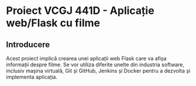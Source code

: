 # Proiect VCGJ 441D - Aplicație web/Flask cu filme

## Introducere

Acest proiect implică crearea unei aplicații web Flask care va afișa informații despre filme. Se vor utiliza diferite unelte din industria software, inclusiv mașina virtuală, Git și GitHub, Jenkins și Docker pentru a dezvolta și implementa aplicația.
